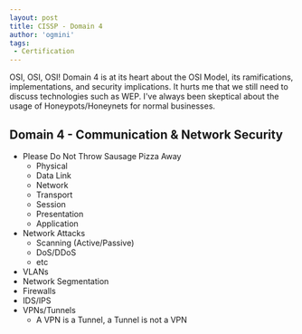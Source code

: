 ```yaml
---
layout: post
title: CISSP - Domain 4
author: 'ogmini'
tags:
 - Certification
---
```


OSI, OSI, OSI! Domain 4 is at its heart about the OSI Model, its ramifications, implementations, and security implications. It hurts me that we still need to discuss technologies such as WEP. I've always been skeptical about the usage of Honeypots/Honeynets for normal businesses.

## Domain 4 - Communication & Network Security

- Please Do Not Throw Sausage Pizza Away
  - Physical
  - Data Link
  - Network
  - Transport
  - Session
  - Presentation
  - Application
- Network Attacks
  - Scanning (Active/Passive)
  - DoS/DDoS
  - etc
- VLANs
- Network Segmentation
- Firewalls
- IDS/IPS
- VPNs/Tunnels
  - A VPN is a Tunnel, a Tunnel is not a VPN
